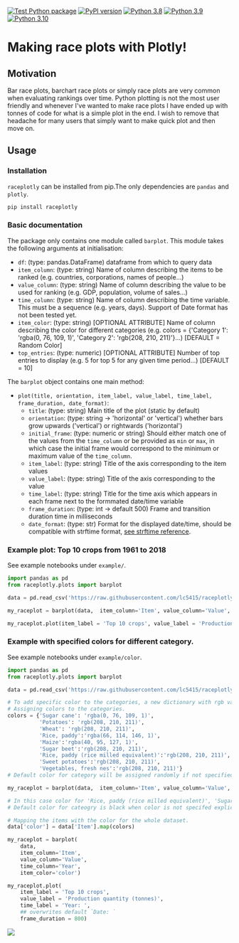 [![Test Python package](https://github.com/lucharo/raceplotly/actions/workflows/python-package-test.yml/badge.svg)](https://github.com/lucharo/raceplotly/actions/workflows/python-package-test.yml)
[![PyPI version](https://badge.fury.io/py/raceplotly.svg)](https://badge.fury.io/py/raceplotly) [![Python 3.8](https://img.shields.io/badge/python-3.8-blue.svg)](https://www.python.org/downloads/release/python-380/) [![Python 3.9](https://img.shields.io/badge/python-3.9-blue.svg)](https://www.python.org/downloads/release/python-390/) [![Python 3.10](https://img.shields.io/badge/python-3.10-blue.svg)](https://www.python.org/downloads/release/python-3100/) 

# Making race plots with Plotly!



## Motivation

Bar race plots, barchart race plots or simply race plots are very common when evaluating rankings over time. Python plotting is not the most user friendly and whenever I've wanted to make race plots I have ended up with tonnes of code for what is a simple plot in the end. I wish to remove that headache for many users that simply want to make quick plot and then move on.

## Usage

### Installation

`raceplotly` can be installed from pip.The only dependencies are `pandas` and `plotly`.

```sh
pip install raceplotly
```

### Basic documentation

The package only contains one module called `barplot`. This module takes the following arguments at initialisation:

-   `df`: (type: pandas.DataFrame) dataframe from which to query data
-   `item_column`: (type: string) Name of column describing the items to be ranked (e.g. countries, corporations, names of people...)
-   `value_column`: (type: string) Name of column describing the value to be used for ranking (e.g. GDP, population, volume of sales...)
-   `time_column`: (type: string) Name of column describing the time variable. This must be a sequence (e.g. years, days). Support of Date format has not been tested yet.
-   `item_color`: (type: string) [OPTIONAL ATTRIBUTE] Name of column describing the color for different categories (e.g. colors = {'Category 1': 'rgba(0, 76, 109, 1)', 'Category 2': 'rgb(208, 210, 211)'}...) [DEFAULT = Random Color]
-   `top_entries`: (type: numeric) [OPTIONAL ATTRIBUTE] Number of top entries to display (e.g. 5 for top 5 for any given time period...) [DEFAULT = 10]

The `barplot` object contains one main method:

-   `plot(title, orientation, item_label, value_label, time_label, frame_duration, date_format)`:
    -   `title`: (type: string) Main title of the plot (static by default)
    -   `orientation`: (type: string -> 'horizontal' or 'vertical') whether bars grow upwards ('vertical') or rightwards ('horizontal')
    -   `initial_frame`: (type: numeric or string) Should either match one of the values from the `time_column` or be provided as `min` or `max`, in which case the initial frame would correspond to the minimum or maximum value of the `time_column`.
    -   `item_label`: (type: string) Title of the axis corresponding to the item values
    -   `value_label`: (type: string) Title of the axis corresponding to the value
    -   `time_label`: (type: string) Title for the time axis which appears in each frame next to the formmated date/time variable
    -   `frame_duration`: (type: int -> default 500) Frame and transition duration time in milliseconds
    -   `date_format`: (type: str) Format for the displayed date/time, should be compatible with strftime format, [see strftime reference](https://strftime.org/).

### Example plot: Top 10 crops from 1961 to 2018

See example notebooks under `example/`.

```python
import pandas as pd
from raceplotly.plots import barplot

data = pd.read_csv('https://raw.githubusercontent.com/lc5415/raceplotly/main/example/dataset/FAOSTAT_data.csv')

my_raceplot = barplot(data,  item_column='Item', value_column='Value', time_column='Year')

my_raceplot.plot(item_label = 'Top 10 crops', value_label = 'Production quantity (tonnes)', frame_duration = 800)
```

### Example with specified colors for different category.

See example notebooks under `example/color`.

```python
import pandas as pd
from raceplotly.plots import barplot

data = pd.read_csv('https://raw.githubusercontent.com/lc5415/raceplotly/main/example/dataset/FAOSTAT_data.csv')

# To add specific color to the categories, a new dictionary with rgb values for each category has to be created.
# Assigning colors to the categories.
colors = {'Sugar cane': 'rgba(0, 76, 109, 1)',
          'Potatoes': 'rgb(208, 210, 211)',
          'Wheat': 'rgb(208, 210, 211)',
          'Rice, paddy':'rgba(66, 114, 146, 1)',
          'Maize':'rgba(40, 95, 127, 1)',
          'Sugar beet':'rgb(208, 210, 211)',
          'Rice, paddy (rice milled equivalent)':'rgb(208, 210, 211)',
          'Sweet potatoes':'rgb(208, 210, 211)',
          'Vegetables, fresh nes':'rgb(208, 210, 211)'}
# Default color for category will be assigned randomly if not specified explicitly

my_raceplot = barplot(data,  item_column='Item', value_column='Value', time_column='Year', item_color=colors)

# In this case color for 'Rice, paddy (rice milled equivalent)', 'Sugar beet' and 'Sweet potatoes' will be randomly assingned
# Default color for cateogry is black when color is not specifed explicitly

# Mapping the items with the color for the whole dataset.
data['color'] = data['Item'].map(colors)

my_raceplot = barplot(
	data,
	item_column='Item',
	value_column='Value',
	time_column='Year',
	item_color='color')

my_raceplot.plot(
	item_label = 'Top 10 crops',
	value_label = 'Production quantity (tonnes)',
	time_label = 'Year: ',
	## overwrites default `Date: `
	frame_duration = 800)

```

![](https://github.com/lc5415/raceplotly/blob/main/example/color/FAO_with_mixed_color_example.gif)
